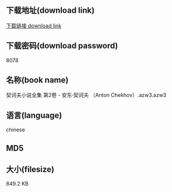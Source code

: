 ## 下载地址(download link)
[下载链接 download link](https://voluble-croquembouche-d321dc.netlify.app/?s=%E5%A5%91%E8%AF%83%E5%A4%AB%E5%B0%8F%E8%AF%B4%E5%85%A8%E9%9B%86+%E7%AC%AC2%E5%8D%B7+-+%E5%AE%89%E4%B8%9C%C2%B7%E5%A5%91%E8%AF%83%E5%A4%AB+%EF%BC%88Anton+Chekhov%EF%BC%89.azw3)

## 下载密码(download password)
8078

## 名称(book name)
契诃夫小说全集 第2卷 - 安东·契诃夫 （Anton Chekhov）.azw3.azw3

## 语言(language)
chinese

## MD5


## 大小(filesize)
849.2 KB
